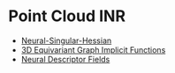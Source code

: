 # Point Cloud INR

- [Neural-Singular-Hessian](https://arxiv.org/abs/2309.01793)
- [3D Equivariant Graph Implicit Functions](https://arxiv.org/abs/2203.17178)
- [Neural Descriptor Fields](https://arxiv.org/abs/2112.05124)

